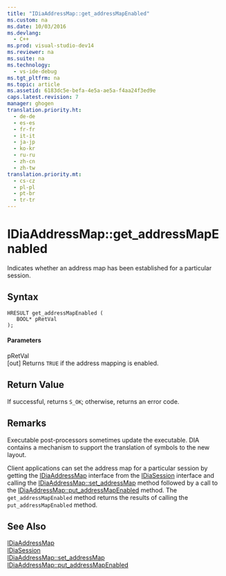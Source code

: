 ```yaml
---
title: "IDiaAddressMap::get_addressMapEnabled"
ms.custom: na
ms.date: 10/03/2016
ms.devlang: 
  - C++
ms.prod: visual-studio-dev14
ms.reviewer: na
ms.suite: na
ms.technology: 
  - vs-ide-debug
ms.tgt_pltfrm: na
ms.topic: article
ms.assetid: 6183dc5e-befa-4e5a-ae5a-f4aa24f3ed9e
caps.latest.revision: 7
manager: ghogen
translation.priority.ht: 
  - de-de
  - es-es
  - fr-fr
  - it-it
  - ja-jp
  - ko-kr
  - ru-ru
  - zh-cn
  - zh-tw
translation.priority.mt: 
  - cs-cz
  - pl-pl
  - pt-br
  - tr-tr
---
```

# IDiaAddressMap::get_addressMapEnabled
Indicates whether an address map has been established for a particular session.  
  
## Syntax  
  
```cpp#  
HRESULT get_addressMapEnabled (   
   BOOL* pRetVal  
);  
```  
  
#### Parameters  
 pRetVal  
 [out] Returns `TRUE` if the address mapping is enabled.  
  
## Return Value  
 If successful, returns `S_OK`; otherwise, returns an error code.  
  
## Remarks  
 Executable post-processors sometimes update the executable. DIA contains a mechanism to support the translation of symbols to the new layout.  
  
 Client applications can set the address map for a particular session by getting the [IDiaAddressMap](../VS_debugger/IDiaAddressMap.md) interface from the [IDiaSession](../VS_debugger/IDiaSession.md) interface and calling the [IDiaAddressMap::set_addressMap](../VS_debugger/IDiaAddressMap--set_addressMap.md) method followed by a call to the [IDiaAddressMap::put_addressMapEnabled](../VS_debugger/IDiaAddressMap--put_addressMapEnabled.md) method. The `get_addressMapEnabled` method returns the results of calling the `put_addressMapEnabled` method.  
  
## See Also  
 [IDiaAddressMap](../VS_debugger/IDiaAddressMap.md)   
 [IDiaSession](../VS_debugger/IDiaSession.md)   
 [IDiaAddressMap::set_addressMap](../VS_debugger/IDiaAddressMap--set_addressMap.md)   
 [IDiaAddressMap::put_addressMapEnabled](../VS_debugger/IDiaAddressMap--put_addressMapEnabled.md)